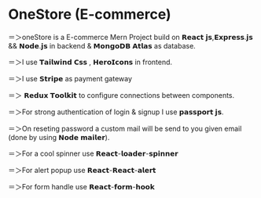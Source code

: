 # OneStore (E-commerce)





＝＞oneStore is a E-commerce Mern Project build on 𝗥𝗲𝗮𝗰𝘁 𝗷𝘀,𝗘𝘅𝗽𝗿𝗲𝘀𝘀.𝗷𝘀 && 𝗡𝗼𝗱𝗲.𝗷𝘀 in backend & 𝗠𝗼𝗻𝗴𝗼𝗗𝗕 𝗔𝘁𝗹𝗮𝘀 as database.


＝＞I use 𝗧𝗮𝗶𝗹𝘄𝗶𝗻𝗱 𝗖𝘀𝘀 , 𝗛𝗲𝗿𝗼𝗜𝗰𝗼𝗻𝘀 in frontend.


＝＞I use 𝗦𝘁𝗿𝗶𝗽𝗲 as payment gateway


＝＞ 𝗥𝗲𝗱𝘂𝘅 𝗧𝗼𝗼𝗹𝗸𝗶𝘁 to configure connections between components.

＝＞For strong authentication of login & signup  I use 𝗽𝗮𝘀𝘀𝗽𝗼𝗿𝘁 𝗷𝘀. 

＝＞On reseting password a custom mail will be send to you given email (done by using 𝗡𝗼𝗱𝗲 𝗺𝗮𝗶𝗹𝗲𝗿).

＝＞For a cool spinner use 𝗥𝗲𝗮𝗰𝘁-𝗹𝗼𝗮𝗱𝗲𝗿-𝘀𝗽𝗶𝗻𝗻𝗲𝗿

＝＞For  alert popup use 𝗥𝗲𝗮𝗰𝘁-𝗥𝗲𝗮𝗰𝘁-𝗮𝗹𝗲𝗿𝘁

＝＞For form handle  use 𝗥𝗲𝗮𝗰𝘁-𝗳𝗼𝗿𝗺-𝗵𝗼𝗼𝗸







